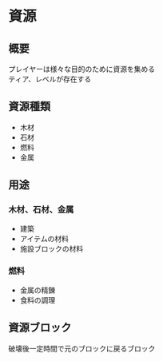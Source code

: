 # 資源
## 概要
プレイヤーは様々な目的のために資源を集める<br>
ティア、レベルが存在する

## 資源種類
- 木材
- 石材
- 燃料
- 金属

## 用途
### 木材、石材、金属
- 建築
- アイテムの材料
- 施設ブロックの材料
### 燃料
- 金属の精錬
- 食料の調理

## 資源ブロック
破壊後一定時間で元のブロックに戻るブロック